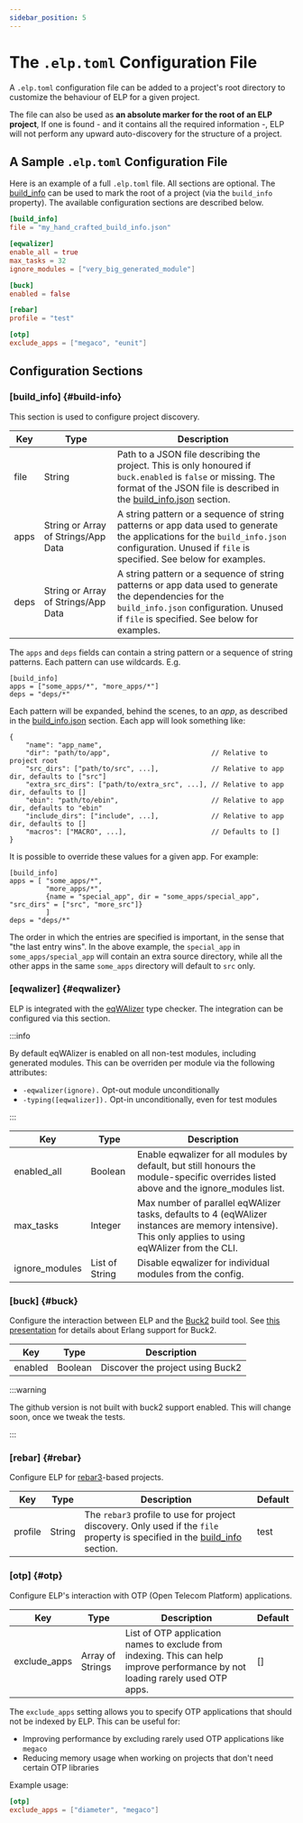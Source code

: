 ```yaml
---
sidebar_position: 5
---
```


# The `.elp.toml` Configuration File

A `.elp.toml` configuration file can be added to a project's root directory to
customize the behaviour of ELP for a given project.

The file can also be used as **an absolute marker for the root of an ELP
project**, If one is found - and it contains all the required information -, ELP
will not perform any upward auto-discovery for the structure of a project.

## A Sample `.elp.toml` Configuration File

Here is an example of a full `.elp.toml` file. All sections are optional. The
[build_info](#build-info) can be used to mark the root of a project (via the
`build_info` property). The available configuration sections are described
below.

```toml
[build_info]
file = "my_hand_crafted_build_info.json"

[eqwalizer]
enable_all = true
max_tasks = 32
ignore_modules = ["very_big_generated_module"]

[buck]
enabled = false

[rebar]
profile = "test"

[otp]
exclude_apps = ["megaco", "eunit"]
```

## Configuration Sections

### \[build_info\] {#build-info}

This section is used to configure project discovery.

| Key  | Type                                | Description                                                                                                                                                                                                                        |
| ---- | ----------------------------------- | ---------------------------------------------------------------------------------------------------------------------------------------------------------------------------------------------------------------------------------- |
| file | String                              | Path to a JSON file describing the project. This is only honoured if `buck.enabled` is `false` or missing. The format of the JSON file is described in the [build_info.json](custom-project.md#the-build_infojson-format) section. |
| apps | String or Array of Strings/App Data | A string pattern or a sequence of string patterns or app data used to generate the applications for the `build_info.json` configuration. Unused if `file` is specified. See below for examples.                                    |
| deps | String or Array of Strings/App Data | A string pattern or a sequence of string patterns or app data used to generate the dependencies for the `build_info.json` configuration. Unused if `file` is specified. See below for examples.                                    |

The `apps` and `deps` fields can contain a string pattern or a sequence of
string patterns. Each pattern can use wildcards. E.g.

    [build_info]
    apps = ["some_apps/*", "more_apps/*"]
    deps = "deps/*"

Each pattern will be expanded, behind the scenes, to an _app_, as described in
the [build_info.json](custom-project.md#the-build_infojson-format) section. Each
app will look something like:

    {
        "name": "app_name",
        "dir": "path/to/app",                         // Relative to project root
        "src_dirs": ["path/to/src", ...],             // Relative to app dir, defaults to ["src"]
        "extra_src_dirs": ["path/to/extra_src", ...], // Relative to app dir, defaults to []
        "ebin": "path/to/ebin",                       // Relative to app dir, defaults to "ebin"
        "include_dirs": ["include", ...],             // Relative to app dir, defaults to []
        "macros": ["MACRO", ...],                     // Defaults to []
    }

It is possible to override these values for a given app. For example:

    [build_info]
    apps = [ "some_apps/*",
             "more_apps/*",
             {name = "special_app", dir = "some_apps/special_app", "src_dirs" = ["src", "more_src"]}
             ]
    deps = "deps/*"

The order in which the entries are specified is important, in the sense that
"the last entry wins". In the above example, the `special_app` in
`some_apps/special_app` will contain an extra source directory, while all the
other apps in the same `some_apps` directory will default to `src` only.

### \[eqwalizer\] {#eqwalizer}

ELP is integrated with the [eqWAlizer](https://github.com/whatsapp/eqwalizer)
type checker. The integration can be configured via this section.

:::info

By default eqWAlizer is enabled on all non-test modules, including generated modules.
This can be overriden per module via the following attributes:

- `-eqwalizer(ignore).` Opt-out module unconditionally
- `-typing([eqwalizer]).` Opt-in unconditionally, even for test modules

:::

| Key            | Type           | Description                                                                                                                                          |
| -------------- | -------------- | ---------------------------------------------------------------------------------------------------------------------------------------------------- |
| enabled_all    | Boolean        | Enable eqwalizer for all modules by default, but still honours the module-specific overrides listed above and the ignore_modules list.               |
| max_tasks      | Integer        | Max number of parallel eqWAlizer tasks, defaults to 4 (eqWAlizer instances are memory intensive). This only applies to using eqWAlizer from the CLI. |
| ignore_modules | List of String | Disable eqwalizer for individual modules from the config.                                                                                            |

### \[buck\] {#buck}

Configure the interaction between ELP and the [Buck2](https://buck2.build/)
build tool. See [this presentation](https://youtu.be/4ALgsBqNBhQ) for details
about Erlang support for Buck2.

| Key     | Type    | Description                      |
| ------- | ------- | -------------------------------- |
| enabled | Boolean | Discover the project using Buck2 |

:::warning

The github version is not built with buck2 support enabled. This will change
soon, once we tweak the tests.

:::

### \[rebar\] {#rebar}

Configure ELP for [rebar3](https://rebar3.org/)-based projects.

| Key     | Type   | Description                                                                                                                                | Default |
| ------- | ------ | ------------------------------------------------------------------------------------------------------------------------------------------ | ------- |
| profile | String | The `rebar3` profile to use for project discovery. Only used if the `file` property is specified in the [build_info](#build-info) section. | test    |

### \[otp\] {#otp}

Configure ELP's interaction with OTP (Open Telecom Platform) applications.

| Key          | Type              | Description                                                                                                        | Default |
| ------------ | ----------------- | ------------------------------------------------------------------------------------------------------------------ | ------- |
| exclude_apps | Array of Strings  | List of OTP application names to exclude from indexing. This can help improve performance by not loading rarely used OTP apps. | []      |

The `exclude_apps` setting allows you to specify OTP applications that should not be indexed by ELP. This can be useful for:

- Improving performance by excluding rarely used OTP applications like `megaco`
- Reducing memory usage when working on projects that don't need certain OTP libraries

Example usage:
```toml
[otp]
exclude_apps = ["diameter", "megaco"]
```
